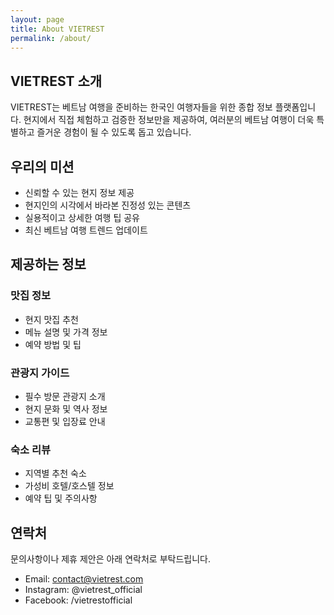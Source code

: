 ```yaml
---
layout: page
title: About VIETREST
permalink: /about/
---
```


## VIETREST 소개

VIETREST는 베트남 여행을 준비하는 한국인 여행자들을 위한 종합 정보 플랫폼입니다. 현지에서 직접 체험하고 검증한 정보만을 제공하여, 여러분의 베트남 여행이 더욱 특별하고 즐거운 경험이 될 수 있도록 돕고 있습니다.

## 우리의 미션

- 신뢰할 수 있는 현지 정보 제공
- 현지인의 시각에서 바라본 진정성 있는 콘텐츠
- 실용적이고 상세한 여행 팁 공유
- 최신 베트남 여행 트렌드 업데이트

## 제공하는 정보

### 맛집 정보
- 현지 맛집 추천
- 메뉴 설명 및 가격 정보
- 예약 방법 및 팁

### 관광지 가이드
- 필수 방문 관광지 소개
- 현지 문화 및 역사 정보
- 교통편 및 입장료 안내

### 숙소 리뷰
- 지역별 추천 숙소
- 가성비 호텔/호스텔 정보
- 예약 팁 및 주의사항

## 연락처

문의사항이나 제휴 제안은 아래 연락처로 부탁드립니다.

- Email: contact@vietrest.com
- Instagram: @vietrest_official
- Facebook: /vietrestofficial
